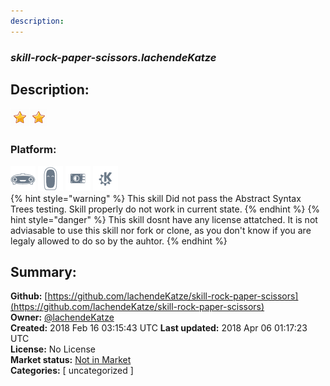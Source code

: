 ```yaml
---
description: 
---
```


### _skill-rock-paper-scissors.lachendeKatze_  
## Description:  
  
  
![](../.gitbook/assets/star.png)![](../.gitbook/assets/star.png)  
  
### Platform:  
 ![Mark I](../.gitbook/assets/mark-1-icon.png)  ![Mark II](../.gitbook/assets/mark-2-icon.png)  ![Picroft](../.gitbook/assets/picroft-icon.png)  ![plasmoid](../.gitbook/assets/kde.png)   
{% hint style="warning" %}
This skill Did not pass the Abstract Syntax Trees testing. Skill properly do not work in current state.
{% endhint %}
{% hint style="danger" %}
This skill dosnt have any license attatched. It is not adviasable to use this skill nor fork or clone, as you don't know if you are legaly allowed to do so by the auhtor.
{% endhint %}
  
## Summary:  
**Github:** [https://github.com/lachendeKatze/skill-rock-paper-scissors](https://github.com/lachendeKatze/skill-rock-paper-scissors)  
**Owner:** [@lachendeKatze](https://github.com/lachendeKatze)  
**Created:** 2018 Feb 16 03:15:43 UTC  **Last updated:** 2018 Apr 06 01:17:23 UTC  
**License:** No License  
**Market status:** [Not in Market](https://market.mycroft.ai/skill/)  
**Categories:** [ uncategorized ]   

